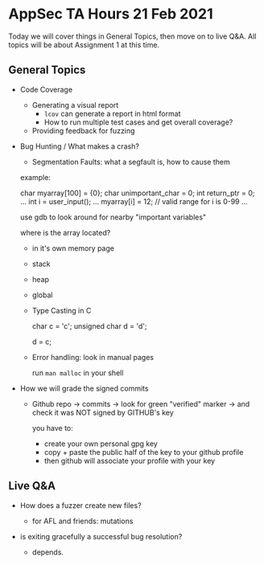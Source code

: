 # AppSec TA Hours 21 Feb 2021

Today we will cover things in General Topics, then move on to live Q&A. All
topics will be about Assignment 1 at this time.

## General Topics

* Code Coverage
  - Generating a visual report
    - `lcov` can generate a report in html format
    - How to run multiple test cases and get overall coverage?
  - Providing feedback for fuzzing
* Bug Hunting / What makes a crash?
  - Segmentation Faults: what a segfault is, how to cause them

  example:

     char myarray[100] = {0};
     char unimportant_char = 0;
     int return_ptr = 0;
     ...
     int i = user_input();
     ...
     myarray[i] = 12; // valid range for i is 0-99
     ...

     use gdb to look around for nearby "important variables"

     where is the array located?
     - in it's own memory page
     - stack
     - heap
     - global

  - Type Casting in C
    
    char c = 'c';
    unsigned char d = 'd';

    d = c;

  - Error handling: look in manual pages

    run `man malloc` in your shell

* How we will grade the signed commits
  - Github repo -> commits -> look for green "verified" marker -> and check it
    was NOT signed by GITHUB's key

    you have to:
    - create your own personal gpg key
    - copy + paste the public half of the key to your github profile
    - then github will associate your profile with your key

## Live Q&A

* How does a fuzzer create new files?
  - for AFL and friends: mutations

* is exiting gracefully a successful bug resolution?
  - depends.

